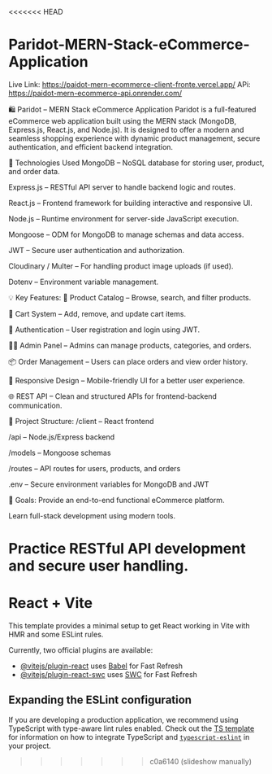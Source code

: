 <<<<<<< HEAD
# Paridot-MERN-Stack-eCommerce-Application
Live Link: https://paidot-mern-ecommerce-client-fronte.vercel.app/
APi: https://paidot-mern-ecommerce-api.onrender.com/

🛍️ Paridot – MERN Stack eCommerce Application
Paridot is a full-featured eCommerce web application built using the MERN stack (MongoDB, Express.js, React.js, and Node.js). It is designed to offer a modern and seamless shopping experience with dynamic product management, secure authentication, and efficient backend integration.

🔧 Technologies Used
MongoDB – NoSQL database for storing user, product, and order data.

Express.js – RESTful API server to handle backend logic and routes.

React.js – Frontend framework for building interactive and responsive UI.

Node.js – Runtime environment for server-side JavaScript execution.

Mongoose – ODM for MongoDB to manage schemas and data access.

JWT – Secure user authentication and authorization.

Cloudinary / Multer – For handling product image uploads (if used).

Dotenv – Environment variable management.

💡 Key Features:
🛒 Product Catalog – Browse, search, and filter products.

🧾 Cart System – Add, remove, and update cart items.

🔐 Authentication – User registration and login using JWT.

🧑‍💼 Admin Panel – Admins can manage products, categories, and orders.

📦 Order Management – Users can place orders and view order history.

🎨 Responsive Design – Mobile-friendly UI for a better user experience.

🌐 REST API – Clean and structured APIs for frontend-backend communication.

📁 Project Structure:
/client – React frontend

/api – Node.js/Express backend

/models – Mongoose schemas

/routes – API routes for users, products, and orders

.env – Secure environment variables for MongoDB and JWT

🚀 Goals:
Provide an end-to-end functional eCommerce platform.

Learn full-stack development using modern tools.

Practice RESTful API development and secure user handling.
=======
# React + Vite

This template provides a minimal setup to get React working in Vite with HMR and some ESLint rules.

Currently, two official plugins are available:

- [@vitejs/plugin-react](https://github.com/vitejs/vite-plugin-react/blob/main/packages/plugin-react) uses [Babel](https://babeljs.io/) for Fast Refresh
- [@vitejs/plugin-react-swc](https://github.com/vitejs/vite-plugin-react/blob/main/packages/plugin-react-swc) uses [SWC](https://swc.rs/) for Fast Refresh

## Expanding the ESLint configuration

If you are developing a production application, we recommend using TypeScript with type-aware lint rules enabled. Check out the [TS template](https://github.com/vitejs/vite/tree/main/packages/create-vite/template-react-ts) for information on how to integrate TypeScript and [`typescript-eslint`](https://typescript-eslint.io) in your project.
>>>>>>> c0a6140 (slideshow manually)
